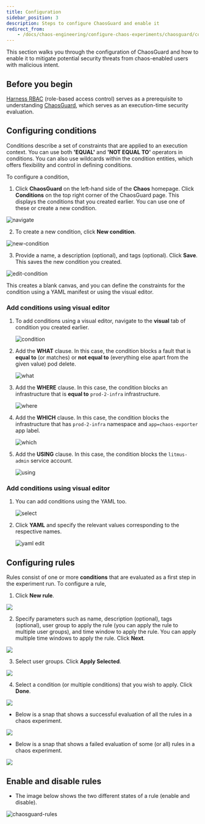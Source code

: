 ```yaml
---
title: Configuration
sidebar_position: 3
description: Steps to configure ChaosGuard and enable it
redirect_from:
	- /docs/chaos-engineering/configure-chaos-experiments/chaosguard/configuring-chaosguard
---
```


This section walks you through the configuration of ChaosGuard and how to enable it to mitigate potential security threats from chaos-enabled users with malicious intent.

## Before you begin

[Harness RBAC](./introduction-to-chaosguard) (role-based access control) serves as a prerequisite to understanding [ChaosGuard](./chaosguard-concepts), which serves as an execution-time security evaluation. 

## Configuring conditions
Conditions describe a set of constraints that are applied to an execution context. You can use both **'EQUAL'** and **'NOT EQUAL TO'** operators in conditions. You can also use wildcards within the condition entities, which offers flexibility and control in defining conditions.

To configure a condition,

1. Click **ChaosGuard** on the left-hand side of the **Chaos** homepage. Click **Conditions** on the top right corner of the ChaosGuard page. This displays the conditions that you created earlier. You can use one of these or create a new condition. 

![navigate](./static/configure-chaosguard/navigate-1.png)

2. To create a new condition, click **New condition**.

![new-condition](./static/configure-chaosguard/new-condition.png)

3. Provide a name, a description (optional), and tags (optional). Click **Save**. This saves the new condition you created.

![edit-condition](./static/configure-chaosguard/edit-condition.png)

This creates a blank canvas, and you can define the constraints for the condition using a YAML manifest or using the visual editor. 

### Add conditions using visual editor

1. To add conditions using a visual editor, navigate to the **visual** tab of condition you created earlier. 

	![condition](./static/configure-chaosguard/condition-create.png)

2. Add the **WHAT** clause. In this case, the condition blocks a fault that is **equal to** (or matches) or **not equal to** (everything else apart from the given value) pod delete.

	![what](./static/configure-chaosguard/condition-what.png)

3. Add the **WHERE** clause. In this case, the condition blocks an infrastructure that is **equal to** `prod-2-infra` infrastructure.

	![where](./static/configure-chaosguard/condition-where.png)

4. Add the **WHICH** clause. In this case, the condition blocks the infrastructure that has `prod-2-infra` namespace and `app=chaos-exporter` app label.

	![which](./static/configure-chaosguard/condition-which.png)

5. Add the **USING** clause. In this case, the condition blocks the `litmus-admin` service account.

	![using](./static/configure-chaosguard/condition-using.png)

### Add conditions using visual editor

1. You can add conditions using the YAML too.

	![select](./static/configure-chaosguard/select-1.png)

2. Click **YAML** and specify the relevant values corresponding to the respective names.

	![yaml edit](./static/configure-chaosguard/yaml-edit.png)

## Configuring rules

Rules consist of one or more **conditions** that are evaluated as a first step in the experiment run. To configure a rule,

1. Click **New rule**.

![](./static/configure-chaosguard/new-rule.png)

2. Specify parameters such as name, description (optional), tags (optional), user group to apply the rule (you can apply the rule to multiple user groups), and time window to apply the rule. You can apply multiple time windows to apply the rule. Click **Next**.

![](./static/configure-chaosguard/add-des-2.png)

3. Select user groups. Click **Apply Selected**.

![](./static/configure-chaosguard/usr-grp-3.png)

4. Select a condition (or multiple conditions) that you wish to apply. Click **Done**.

![](./static/configure-chaosguard/select-cnd-4.png)

* Below is a snap that shows a successful evaluation of all the rules in a chaos experiment.

![](./static/configure-chaosguard/rule-evaluation-pass.png)

* Below is a snap that shows a failed evaluation of some (or all) rules in a chaos experiment.

![](./static/configure-chaosguard/rule-evaluation-fail.png)

## Enable and disable rules

* The image below shows the two different states of a rule (enable and disable).

![chaosguard-rules](./static/configure-chaosguard/chaosguard-rules.png)
